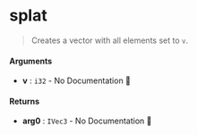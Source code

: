 # splat

>  Creates a vector with all elements set to `v`.

#### Arguments

- **v** : `i32` \- No Documentation 🚧

#### Returns

- **arg0** : `IVec3` \- No Documentation 🚧